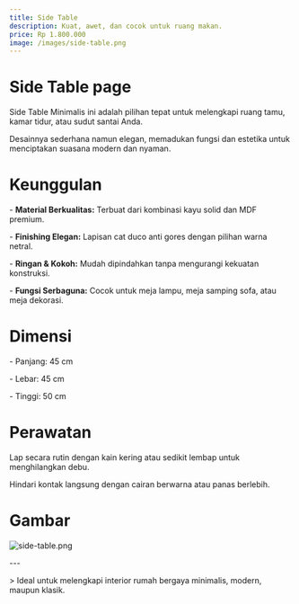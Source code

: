 ```yaml
---
title: Side Table
description: Kuat, awet, dan cocok untuk ruang makan.
price: Rp 1.800.000
image: /images/side-table.png
---
```


# Side Table page

Side Table Minimalis ini adalah pilihan tepat untuk melengkapi ruang tamu, kamar tidur, atau sudut santai Anda.

Desainnya sederhana namun elegan, memadukan fungsi dan estetika untuk menciptakan suasana modern dan nyaman.

# Keunggulan

\- **Material Berkualitas:** Terbuat dari kombinasi kayu solid dan MDF premium.

\- **Finishing Elegan:** Lapisan cat duco anti gores dengan pilihan warna netral.

\- **Ringan & Kokoh:** Mudah dipindahkan tanpa mengurangi kekuatan konstruksi.

\- **Fungsi Serbaguna:** Cocok untuk meja lampu, meja samping sofa, atau meja dekorasi.

# Dimensi

\- Panjang: 45 cm

\- Lebar: 45 cm

\- Tinggi: 50 cm

# Perawatan

Lap secara rutin dengan kain kering atau sedikit lembap untuk menghilangkan debu.

Hindari kontak langsung dengan cairan berwarna atau panas berlebih.

# Gambar

![side-table.png](/images/side-table.png)

\---

\> Ideal untuk melengkapi interior rumah bergaya minimalis, modern, maupun klasik.
